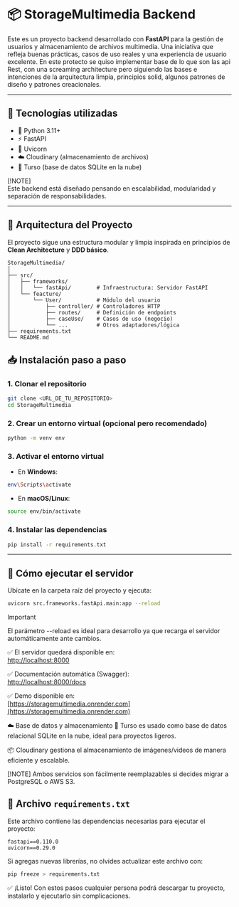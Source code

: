 # 📦 StorageMultimedia Backend

Este es un proyecto backend desarrollado con **FastAPI** para la gestión de usuarios y almacenamiento de archivos multimedia. Una iniciativa que refleja buenas prácticas, casos de uso reales y una experiencia de usuario excelente.
En este protecto se quiso implementar base de lo que son las api Rest, con una screaming architecture pero siguiendo las bases e intenciones de la arquitectura limpia, principios solid, algunos patrones de diseño y patrones creacionales.

---

## 🚀 Tecnologías utilizadas

- 🐍 Python 3.11+
- ⚡ FastAPI
- 🚀 Uvicorn
- ☁️ Cloudinary (almacenamiento de archivos)
- 🧠 Turso (base de datos SQLite en la nube)

[!NOTE]  
Este backend está diseñado pensando en escalabilidad, modularidad y separación de responsabilidades.

---

## 🧱 Arquitectura del Proyecto

El proyecto sigue una estructura modular y limpia inspirada en principios de **Clean Architecture** y **DDD básico**.

```plaintext
StorageMultimedia/
│
├── src/
│   ├── frameworks/
│   │   └── fastApi/        # Infraestructura: Servidor FastAPI
│   └── feacture/
│       └── User/           # Módulo del usuario
│           ├── controller/ # Controladores HTTP
│           ├── routes/     # Definición de endpoints
│           ├── caseUse/    # Casos de uso (negocio)
│           └── ...         # Otros adaptadores/lógica
├── requirements.txt
└── README.md
```

## 📥 Instalación paso a paso

### 1. Clonar el repositorio

```bash
git clone <URL_DE_TU_REPOSITORIO>
cd StorageMultimedia
```

### 2. Crear un entorno virtual (opcional pero recomendado)

```bash
python -m venv env
```

### 3. Activar el entorno virtual

- En **Windows**:
```bash
env\Scripts\activate
```

- En **macOS/Linux**:
```bash
source env/bin/activate
```

### 4. Instalar las dependencias

```bash
pip install -r requirements.txt
```

---

## 🚦 Cómo ejecutar el servidor

Ubícate en la carpeta raíz del proyecto y ejecuta:

```bash
uvicorn src.frameworks.fastApi.main:app --reload
```
>[!IMPORTANT]
El parámetro --reload es ideal para desarrollo ya que recarga el servidor automáticamente ante cambios.

✅ El servidor quedará disponible en:  
[http://localhost:8000](http://localhost:8000)

✅ Documentación automática (Swagger):  
[http://localhost:8000/docs](http://localhost:8000/docs)

✅ Demo disponible en:  
[https://storagemultimedia.onrender.com](https://storagemultimedia.onrender.com)

☁️ Base de datos y almacenamiento
🧠 Turso es usado como base de datos relacional SQLite en la nube, ideal para proyectos ligeros.

📦 Cloudinary gestiona el almacenamiento de imágenes/videos de manera eficiente y escalable.

[!NOTE]
Ambos servicios son fácilmente reemplazables si decides migrar a PostgreSQL o AWS S3.

## 📝 Archivo `requirements.txt`

Este archivo contiene las dependencias necesarias para ejecutar el proyecto:

```plaintext
fastapi==0.110.0
uvicorn==0.29.0
```

Si agregas nuevas librerías, no olvides actualizar este archivo con:

```bash
pip freeze > requirements.txt
```


✅ ¡Listo! Con estos pasos cualquier persona podrá descargar tu proyecto, instalarlo y ejecutarlo sin complicaciones.

